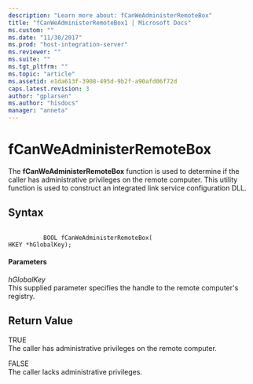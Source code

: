 ```yaml
---
description: "Learn more about: fCanWeAdministerRemoteBox"
title: "fCanWeAdministerRemoteBox1 | Microsoft Docs"
ms.custom: ""
ms.date: "11/30/2017"
ms.prod: "host-integration-server"
ms.reviewer: ""
ms.suite: ""
ms.tgt_pltfrm: ""
ms.topic: "article"
ms.assetid: e1da613f-3908-495d-9b2f-a90afd06f72d
caps.latest.revision: 3
author: "gplarsen"
ms.author: "hisdocs"
manager: "anneta"
---
```

# fCanWeAdministerRemoteBox
The **fCanWeAdministerRemoteBox** function is used to determine if the caller has administrative privileges on the remote computer. This utility function is used to construct an integrated link service configuration DLL.  
  
## Syntax  
  
```  
  
          BOOL fCanWeAdministerRemoteBox(   
HKEY *hGlobalKey);  
```  
  
#### Parameters  
 *hGlobalKey*  
 This supplied parameter specifies the handle to the remote computer's registry.  
  
## Return Value  
 TRUE  
 The caller has administrative privileges on the remote computer.  
  
 FALSE  
 The caller lacks administrative privileges.
